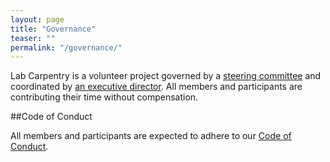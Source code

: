 ```yaml
---
layout: page
title: "Governance"
teaser: ""
permalink: "/governance/"
---
```


Lab Carpentry is a volunteer project governed by a [steering committee](/people/) and coordinated by [an executive director](/people/). All members and participants are contributing their time without compensation.

##Code of Conduct

All members and participants are expected to adhere to our [Code of Conduct](/conduct-code/).
